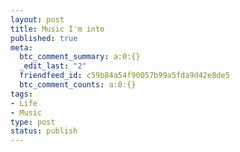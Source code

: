 ```yaml
--- 
layout: post
title: Music I'm into
published: true
meta: 
  btc_comment_summary: a:0:{}
  _edit_last: "2"
  friendfeed_id: c59b84a54f90057b99a5fda9d42e8de5
  btc_comment_counts: a:0:{}
tags: 
- Life
- Music
type: post
status: publish
---
```


